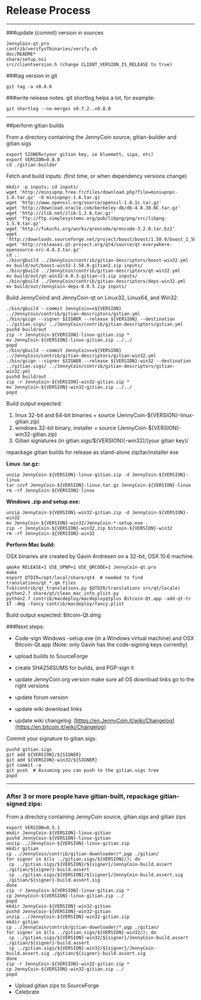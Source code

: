 Release Process
====================

* * *

###update (commit) version in sources


	JennyCoin-qt.pro
	contrib/verifysfbinaries/verify.sh
	doc/README*
	share/setup.nsi
	src/clientversion.h (change CLIENT_VERSION_IS_RELEASE to true)

###tag version in git

	git tag -a v0.8.0

###write release notes. git shortlog helps a lot, for example:

	git shortlog --no-merges v0.7.2..v0.8.0

* * *

##perform gitian builds

 From a directory containing the JennyCoin source, gitian-builder and gitian.sigs
  
	export SIGNER=(your gitian key, ie bluematt, sipa, etc)
	export VERSION=0.8.0
	cd ./gitian-builder

 Fetch and build inputs: (first time, or when dependency versions change)

	mkdir -p inputs; cd inputs/
	wget 'http://miniupnp.free.fr/files/download.php?file=miniupnpc-1.6.tar.gz' -O miniupnpc-1.6.tar.gz
	wget 'http://www.openssl.org/source/openssl-1.0.1c.tar.gz'
	wget 'http://download.oracle.com/berkeley-db/db-4.8.30.NC.tar.gz'
	wget 'http://zlib.net/zlib-1.2.6.tar.gz'
	wget 'ftp://ftp.simplesystems.org/pub/libpng/png/src/libpng-1.5.9.tar.gz'
	wget 'http://fukuchi.org/works/qrencode/qrencode-3.2.0.tar.bz2'
	wget 'http://downloads.sourceforge.net/project/boost/boost/1.50.0/boost_1_50_0.tar.bz2'
	wget 'http://releases.qt-project.org/qt4/source/qt-everywhere-opensource-src-4.8.3.tar.gz'
	cd ..
	./bin/gbuild ../JennyCoin/contrib/gitian-descriptors/boost-win32.yml
	mv build/out/boost-win32-1.50.0-gitian2.zip inputs/
	./bin/gbuild ../JennyCoin/contrib/gitian-descriptors/qt-win32.yml
	mv build/out/qt-win32-4.8.3-gitian-r1.zip inputs/
	./bin/gbuild ../JennyCoin/contrib/gitian-descriptors/deps-win32.yml
	mv build/out/JennyCoin-deps-0.0.5.zip inputs/

 Build JennyCoind and JennyCoin-qt on Linux32, Linux64, and Win32:
  
	./bin/gbuild --commit JennyCoin=v${VERSION} ../JennyCoin/contrib/gitian-descriptors/gitian.yml
	./bin/gsign --signer $SIGNER --release ${VERSION} --destination ../gitian.sigs/ ../JennyCoin/contrib/gitian-descriptors/gitian.yml
	pushd build/out
	zip -r JennyCoin-${VERSION}-linux-gitian.zip *
	mv JennyCoin-${VERSION}-linux-gitian.zip ../../
	popd
	./bin/gbuild --commit JennyCoin=v${VERSION} ../JennyCoin/contrib/gitian-descriptors/gitian-win32.yml
	./bin/gsign --signer $SIGNER --release ${VERSION}-win32 --destination ../gitian.sigs/ ../JennyCoin/contrib/gitian-descriptors/gitian-win32.yml
	pushd build/out
	zip -r JennyCoin-${VERSION}-win32-gitian.zip *
	mv JennyCoin-${VERSION}-win32-gitian.zip ../../
	popd

  Build output expected:

  1. linux 32-bit and 64-bit binaries + source (JennyCoin-${VERSION}-linux-gitian.zip)
  2. windows 32-bit binary, installer + source (JennyCoin-${VERSION}-win32-gitian.zip)
  3. Gitian signatures (in gitian.sigs/${VERSION}[-win32]/(your gitian key)/

repackage gitian builds for release as stand-alone zip/tar/installer exe

**Linux .tar.gz:**

	unzip JennyCoin-${VERSION}-linux-gitian.zip -d JennyCoin-${VERSION}-linux
	tar czvf JennyCoin-${VERSION}-linux.tar.gz JennyCoin-${VERSION}-linux
	rm -rf JennyCoin-${VERSION}-linux

**Windows .zip and setup.exe:**

	unzip JennyCoin-${VERSION}-win32-gitian.zip -d JennyCoin-${VERSION}-win32
	mv JennyCoin-${VERSION}-win32/JennyCoin-*-setup.exe .
	zip -r JennyCoin-${VERSION}-win32.zip bitcoin-${VERSION}-win32
	rm -rf JennyCoin-${VERSION}-win32

**Perform Mac build:**

  OSX binaries are created by Gavin Andresen on a 32-bit, OSX 10.6 machine.

	qmake RELEASE=1 USE_UPNP=1 USE_QRCODE=1 JennyCoin-qt.pro
	make
	export QTDIR=/opt/local/share/qt4  # needed to find translations/qt_*.qm files
	T=$(contrib/qt_translations.py $QTDIR/translations src/qt/locale)
	python2.7 share/qt/clean_mac_info_plist.py
	python2.7 contrib/macdeploy/macdeployqtplus Bitcoin-Qt.app -add-qt-tr $T -dmg -fancy contrib/macdeploy/fancy.plist

 Build output expected: Bitcoin-Qt.dmg

###Next steps:

* Code-sign Windows -setup.exe (in a Windows virtual machine) and
  OSX Bitcoin-Qt.app (Note: only Gavin has the code-signing keys currently)

* upload builds to SourceForge

* create SHA256SUMS for builds, and PGP-sign it

* update JennyCoin.org version
  make sure all OS download links go to the right versions

* update forum version

* update wiki download links

* update wiki changelog: [https://en.JennyCoin.it/wiki/Changelog](https://en.bitcoin.it/wiki/Changelog)

Commit your signature to gitian.sigs:

	pushd gitian.sigs
	git add ${VERSION}/${SIGNER}
	git add ${VERSION}-win32/${SIGNER}
	git commit -a
	git push  # Assuming you can push to the gitian.sigs tree
	popd

-------------------------------------------------------------------------

### After 3 or more people have gitian-built, repackage gitian-signed zips:

From a directory containing JennyCoin source, gitian.sigs and gitian zips

	export VERSION=0.5.1
	mkdir JennyCoin-${VERSION}-linux-gitian
	pushd JennyCoin-${VERSION}-linux-gitian
	unzip ../JennyCoin-${VERSION}-linux-gitian.zip
	mkdir gitian
	cp ../JennyCoin/contrib/gitian-downloader/*.pgp ./gitian/
	for signer in $(ls ../gitian.sigs/${VERSION}/); do
	 cp ../gitian.sigs/${VERSION}/${signer}/JennyCoin-build.assert ./gitian/${signer}-build.assert
	 cp ../gitian.sigs/${VERSION}/${signer}/JennyCoin-build.assert.sig ./gitian/${signer}-build.assert.sig
	done
	zip -r JennyCoin-${VERSION}-linux-gitian.zip *
	cp JennyCoin-${VERSION}-linux-gitian.zip ../
	popd
	mkdir JennyCoin-${VERSION}-win32-gitian
	pushd JennyCoin-${VERSION}-win32-gitian
	unzip ../JennyCoin-${VERSION}-win32-gitian.zip
	mkdir gitian
	cp ../JennyCoin/contrib/gitian-downloader/*.pgp ./gitian/
	for signer in $(ls ../gitian.sigs/${VERSION}-win32/); do
	 cp ../gitian.sigs/${VERSION}-win32/${signer}/JennyCoin-build.assert ./gitian/${signer}-build.assert
	 cp ../gitian.sigs/${VERSION}-win32/${signer}/JennyCoin-build.assert.sig ./gitian/${signer}-build.assert.sig
	done
	zip -r JennyCoin-${VERSION}-win32-gitian.zip *
	cp JennyCoin-${VERSION}-win32-gitian.zip ../
	popd

- Upload gitian zips to SourceForge
- Celebrate 
